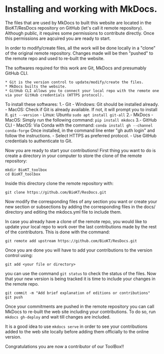 # Installing and working with MkDocs.

The files that are used by MkDocs to built this website are located in the BioKT/ResDocs repository on GitHub (let's call it remote repository). Although public, it requires some permissions to contribute directly. Once this permissions are aqcuired you are ready to start.

In order to modify/create files, all the work will be done locally in a "clone" of the original remote repository. Changes made will be then "pushed" to the remote repo and used to re-built the website.

The softwares required for this work are Git, MkDocs and presumably GitHub CLI.

	* Git is the version control to update/modify/create the files.
	* MkDocs builts the website.
	* GitHub CLI allows you to connect your local repo with the remote one via your GitHub credentials (HTTPS protocol).

To install these softwares:
1.- Git
	- Windows: Git should be installed already.
	- MacOS: Check if Git is already available. If not, it will prompt you to install it.
			```
			git --version
			```
	- Linux: 
		Ubuntu
			```
			sudo apt install git-all
			```
2.- MkDocs
	- MacOS: Simply run the following command:
			```
			pip install mkdocs
			```
3.- GitHub CLI
	- MacOS: Via Conda with the command:
			```
			conda install gh --channel conda-forge
			```
	Once installed, in the command line enter "gh auth login" and follow the instructions.
		- Select HTTPS as preferred protocol.
		- Use GitHub credentials to authenticate to Git.

Now you are ready to start your contributions! First thing you want to do is create a directory in your computer to store the clone of the remote repository:

```
mkdir BioKT_toolbox
cd BioKT_toolbox
```

Inside this directory clone the remote repository with:

```
git clone https://github.com/BioKT/ResDocs.git
```

Now modify the corresponding files of any section you want or create your new section or subsections by adding the corresponding files in the docs/ directory and editing the mkdocs.yml file to include them.

In case you already have a clone of the remote repo, you would like to update your local repo to work over the last contributions made by the rest of the contributors. This is done with the command:

```
git remote add upstream https://github.com/BioKT/ResDocs.git
```

Once you are done you will have to add your contributions to the version control using:

```
git add <your file or directory>
```

you can use the command `git status` to check the status of the files. Now that your new version is being tracked it is time to include your changes in the remote repo.

```
git commit -m "Add brief explanation of editions or contributions"
git push
``` 

Once your commitments are pushed in the remote repository you can call MkDocs to re-built the web site including your contributions. To do so, run `mkdocs gh-deploy` and wait till changes are included. 

It is a good idea to use `mkdocs serve` in order to see your contributions added to the web site locally before adding them officially to the online version.

Congratulations you are now a contributor of our ToolBox!! 
